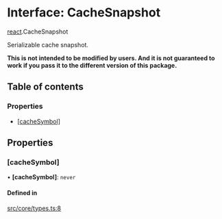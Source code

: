 # Interface: CacheSnapshot

[react](../modules/react.md).CacheSnapshot

Serializable cache snapshot.

**This is not intended to be modified by users. And it is not guaranteed to work if you pass it to the different version of this package.**

## Table of contents

### Properties

- [[cacheSymbol]](react.CacheSnapshot.md#[cachesymbol])

## Properties

### [cacheSymbol]

• **[cacheSymbol]**: `never`

#### Defined in

[src/core/types.ts:8](https://github.com/inokawa/virtua/blob/5476616c/src/core/types.ts#L8)

